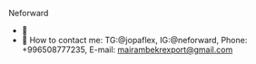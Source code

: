 Neforward

* 🔭
* 📩 How to contact me: TG:@jopaflex, IG:@neforward, Phone: +996508777235, E-mail: mairambekrexport@gmail.com

